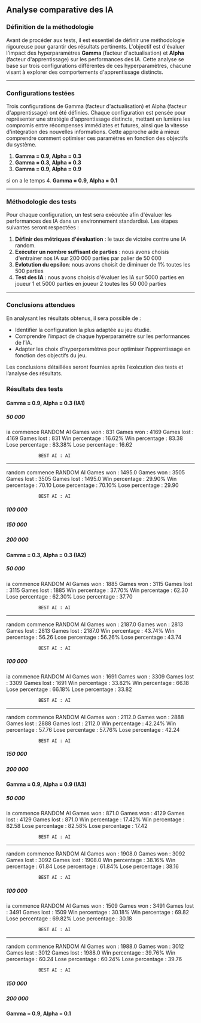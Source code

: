 ## **Analyse comparative des IA**

### **Définition de la méthodologie**

Avant de procéder aux tests, il est essentiel de définir une méthodologie rigoureuse pour garantir des résultats pertinents. L'objectif est d'évaluer l'impact des hyperparamètres **Gamma** (facteur d'actualisation) et **Alpha** (facteur d'apprentissage) sur les performances des IA. Cette analyse se base sur trois configurations différentes de ces hyperparamètres, chacune visant à explorer des comportements d'apprentissage distincts.

---

### **Configurations testées**

Trois configurations de Gamma (facteur d'actualisation) et Alpha (facteur d'apprentissage) ont été définies. 
Chaque configuration est pensée pour représenter une stratégie d'apprentissage distincte, mettant en lumière les compromis entre récompenses immédiates et futures, ainsi que la vitesse d'intégration des nouvelles informations. Cette approche aide à mieux comprendre comment optimiser ces paramètres en fonction des objectifs du système.

1. **Gamma = 0.9, Alpha = 0.3**
2. **Gamma = 0.3, Alpha = 0.3**
3. **Gamma = 0.9, Alpha = 0.9**

si on a le temps
4. **Gamma = 0.9, Alpha = 0.1**

---

### **Méthodologie des tests**

Pour chaque configuration, un test sera exécutée afin d'évaluer les performances des IA dans un environnement standardisé. Les étapes suivantes seront respectées :  
1. **Définir des métriques d'évaluation** : le taux de victoire contre une IA random.
2. **Exécuter un nombre suffisant de parties** : nous avons choisis d'entrainer nos IA sur 200 000 parties par palier de 50 000
3. **Evlotution du epsilon**: nous avons choisit de diminuer de 1% toutes les 500 parties
3. **Test des IA** : nous avons choisis d'évaluer les IA sur 5000 parties en joueur 1 et 5000 parties en joueur 2 toutes les 50 000 parties
---

### **Conclusions attendues**

En analysant les résultats obtenus, il sera possible de :
- Identifier la configuration la plus adaptée au jeu étudié.
- Comprendre l’impact de chaque hyperparamètre sur les performances de l’IA.
- Adapter les choix d’hyperparamètres pour optimiser l’apprentissage en fonction des objectifs du jeu.

Les conclusions détaillées seront fournies après l’exécution des tests et l’analyse des résultats.

### **Résultats des tests**
#### **Gamma = 0.9, Alpha = 0.3** (IA1)
##### 50 000
ia commence
        RANDOM          AI
        Games won : 831         Games won : 4169
        Games lost : 4169               Games lost : 831
        Win percentage : 16.62%         Win percentage : 83.38
        Lose percentage : 83.38%                Lose percentage : 16.62

                BEST AI : AI
--------------------
random commence
        RANDOM          AI
        Games won : 1495.0              Games won : 3505
        Games lost : 3505               Games lost : 1495.0
        Win percentage : 29.90%         Win percentage : 70.10
        Lose percentage : 70.10%                Lose percentage : 29.90

                BEST AI : AI
##### 100 000

##### 150 000

##### 200 000

#### **Gamma = 0.3, Alpha = 0.3** (IA2)
##### 50 000
ia commence
        RANDOM          AI
        Games won : 1885                Games won : 3115
        Games lost : 3115               Games lost : 1885
        Win percentage : 37.70%         Win percentage : 62.30
        Lose percentage : 62.30%                Lose percentage : 37.70

                BEST AI : AI
--------------------
random commence
        RANDOM          AI
        Games won : 2187.0              Games won : 2813
        Games lost : 2813               Games lost : 2187.0
        Win percentage : 43.74%         Win percentage : 56.26
        Lose percentage : 56.26%                Lose percentage : 43.74

                BEST AI : AI
##### 100 000
ia commence
        RANDOM          AI
        Games won : 1691                Games won : 3309
        Games lost : 3309               Games lost : 1691
        Win percentage : 33.82%         Win percentage : 66.18
        Lose percentage : 66.18%                Lose percentage : 33.82

                BEST AI : AI
--------------------
random commence
        RANDOM          AI
        Games won : 2112.0              Games won : 2888
        Games lost : 2888               Games lost : 2112.0
        Win percentage : 42.24%         Win percentage : 57.76
        Lose percentage : 57.76%                Lose percentage : 42.24

                BEST AI : AI

##### 150 000

##### 200 000

#### **Gamma = 0.9, Alpha = 0.9** (IA3)
##### 50 000
ia commence
        RANDOM          AI
        Games won : 871.0               Games won : 4129
        Games lost : 4129               Games lost : 871.0
        Win percentage : 17.42%         Win percentage : 82.58
        Lose percentage : 82.58%                Lose percentage : 17.42

                BEST AI : AI
--------------------
random commence
        RANDOM          AI
        Games won : 1908.0              Games won : 3092
        Games lost : 3092               Games lost : 1908.0
        Win percentage : 38.16%         Win percentage : 61.84
        Lose percentage : 61.84%                Lose percentage : 38.16

                BEST AI : AI

##### 100 000
ia commence
        RANDOM          AI
        Games won : 1509                Games won : 3491
        Games lost : 3491               Games lost : 1509
        Win percentage : 30.18%         Win percentage : 69.82
        Lose percentage : 69.82%                Lose percentage : 30.18

                BEST AI : AI
--------------------
random commence
        RANDOM          AI
        Games won : 1988.0              Games won : 3012
        Games lost : 3012               Games lost : 1988.0
        Win percentage : 39.76%         Win percentage : 60.24
        Lose percentage : 60.24%                Lose percentage : 39.76

                BEST AI : AI

##### 150 000

##### 200 000

#### **Gamma = 0.9, Alpha = 0.1**
